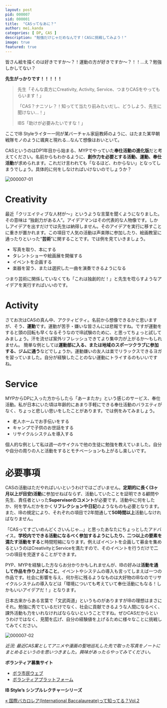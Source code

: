 ```yaml
---
layout: post
pid: 000007
sid: 000001
title:  "CASってなあに？"
author: mei.kanda
categories: [ DP, CAS ]
description: "勉強だけじゃだめなんです！CASに挑戦してみよう！"
image: true
featured: true
---
```


皆さん絵を描くのは好きですか〜？！運動の方が好きですか〜？！！…え？勉強しかしてない？

**先生がっかりです！！！！！**

> 先生「そんな貴方にCreativity, Activity, Service、つまりCASをやってもらいます！」
>
> 「CAS？ナニソレ？！知ってて当たり前みたいだし、どうしよう、先生に聞けない…！」
>
> IBS「助けが必要みたいですな！」

ここでIB Styleライター一同が某バーチャル家庭教師のように、はたまた某早朝戦隊モノのように颯爽と現れる…なんて想像はおいといて。

CASというのはDP1年目から始まる、MYPでやっていた**奉仕活動の進化版**だと考えてください。名前からもわかるように、**創作力を必要とする活動、運動、奉仕活動**が求められます。これだけ言われても「なるほど、わからない」となってしまうでしょう。具体的に何をしなければいけないのでしょうか？

![000007-01](https://res.cloudinary.com/ibstyle/image/upload/posts/000007/000007-01.png)

# Creativity

最近「クリエイティブな人材が〜」というような言葉を聞くようになりました。その意味は
“独創力がある人”。アイデアマンはその代表的な人物像です。しかしアイデアを出すだけでは先生は納得しません。そのアイデアを実行に移すことに重きが置かれます。この項目で人気の活動は声楽隊に参加したり、絵画教室に通ったりといった“**芸術**”に関することです。では例を見ていきましょう。

* 写真を取り、本にする
* タレントショーや絵画展を開催する
* イベントを企画する
* 楽器を習う、または選択した一曲を演奏できるようになる

つまり芸術に関係していなくても「これは独創的だ！」と先生を唸らすようなアイデアを実行すればいいのです。

# Activity

さてお次はCASの真ん中、アクティビティ。名前から想像できるかと思いますが、そう、**運動**です。運動が苦手・嫌いな皆さんには悲報ですね。ですが運動をすると頭の回転も早くなるそうなのでIB試験のために、と思ってちょっと試してみましょう。汗を流せば案外リフレッシュできてより集中力が上がるか〜もしれません。
簡単な例としては**運動部に入る、または地域のスポーツクラブに参加する、ジムに通う**などでしょうか。運動嫌いの友人は楽でリラックスできるヨガを習っていました。自分が経験したことのない運動にトライするのもいいですね。

# Service

MYPからDPに入った方からしたら「あーまたか」という感じのサービス、奉仕活動。私が日本にいた頃は年齢的にあまり手軽にできる奉仕活動のバラエティがなく、ちょっと悲しい思いをしたことがあります。では例をみてみましょう。

* 老人ホームでお手伝いをする
* キャンプで子供のお世話をする
* リサイクルシステムを導入する

個人的な例として私は週一のサイクルで他の生徒に勉強を教えていました。自分や自分の周りの人と活動をするとモチベーションも上がるし楽しいです。

# 必要事項

CASの活動はただやればいいというわけではございません。**定期的に長く(3ヶ月以上が目安)活動**に参加せねばならず、活動していたことを証明できる顧問や先生、責任者といった**Supervisorのコメント**が必要です。活動中に何をしたか、何を学んだかをかく**リフレクションや日記**のようなものも必要となります。また、IBの規定により、それぞれの項目で2年間通して**50時間以上**活動しなければなりません。

「CASってすごいめんどくさいんじゃ…」と思ったあなたにちょっとしたアドバイス。**学校内でできる活動になるべく参加するようにしたり、二つ以上の要素を満たす活動をする**と時間短縮になります。例えばイベントを企画して募金を集めるというのはCreativityとServiceを満たすので、そのイベントを行うだけで二つの項目を完遂することができます。

PYP、MYPを経験した方ならお分かりかもしれませんが、IBの好みは**活動を通して作品を作り上げること**。イベントやシステムの導入も言ってしまえば一つの作品です。社会に影響を与え、何か形に残るようなものは大好物のIBなのでリサイクルシステムの導入などは「環境についても考えていて奉仕活動にもなる！しかもいいアイデアだ！」となります。

日本古来からある言葉で「文武両道」というものがありますがIBの理想はまさにそれ。勉強に秀でているだけでなく、社会に貢献できるような人間になるべく、課外活動も力をいれなければならないということですね。ぜひCASだからというわけではなく、見聞を広げ、自分の経験値を上げるために様々なことに挑戦してみてください。

![000007-02](https://res.cloudinary.com/ibstyle/image/upload/posts/000007/000007-02.png)

_近況: 最近CAS案としてアニメや漫画の聖地巡礼した先で取った写真をノートにまとめるというのを思いつきました。興味があったらやってみてください。_

**ボランティア募集サイト**
* [ボラ市民ウェブ](https://www.tvac.or.jp/sagasu/?cat=volunteer)
* [ボランティアプラットフォーム](https://b.volunteer-platform.org/)


**IB Style’s シンプルレクチャーシリーズ**
<div class="row PageNavigation mt-4 prevnextlinks">
    <div class="col-md-6 rightborder pl-0">
        <a class="thepostlink" href="../000006">&laquo; 国際バカロレア(International Baccalaureate)って知ってる？Vol.2</a>
    </div>
    <div class="col-md-6 text-right pr-0">
        <!---<a class="thepostlink" href="../000000">TITLE &raquo;</a>--->
    </div>
</div>